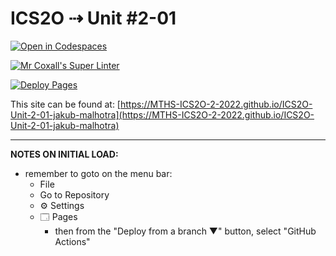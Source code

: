 # ICS2O ⇢ Unit #2-01

[![Open in Codespaces](https://classroom.github.com/assets/launch-codespace-f4981d0f882b2a3f0472912d15f9806d57e124e0fc890972558857b51b24a6f9.svg)](https://classroom.github.com/open-in-codespaces?assignment_repo_id=10410283)

[![Mr Coxall's Super Linter](https://github.com/MTHS-ICS2O-2-2022/ICS2O-Unit-2-01-jakub-malhotra/workflows/Mr%20Coxall's%20Super%20Linter/badge.svg)](https://github.com/MTHS-ICS2O-2-2022/ICS2O-Unit-2-01-jakub-malhotra/actions)

[![Deploy Pages](https://github.com/MTHS-ICS2O-2-2022/ICS2O-Unit-2-01-jakub-malhotra/workflows/Deploy%20Pages/badge.svg)](https://github.com/MTHS-ICS2O-2-2022/ICS2O-Unit-2-01-jakub-malhotra/actions)

This site can be found at: [https://MTHS-ICS2O-2-2022.github.io/ICS2O-Unit-2-01-jakub-malhotra](https://MTHS-ICS2O-2-2022.github.io/ICS2O-Unit-2-01-jakub-malhotra)

---

**NOTES ON INITIAL LOAD:**
- remember to goto on the menu bar:
  - File
  - Go to Repository
  - ⚙ Settings
  - 🗔 Pages
    - then from the "Deploy from a branch ▼" button, select "GitHub Actions"
